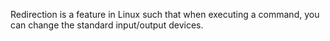 Redirection is a feature in Linux such that when executing a command, you can change the standard input/output devices.
